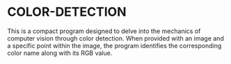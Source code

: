 # COLOR-DETECTION
This is a compact program designed to delve into the mechanics of computer vision through color detection. When provided with an image and a specific point within the image, the program identifies the corresponding color name along with its RGB value.

